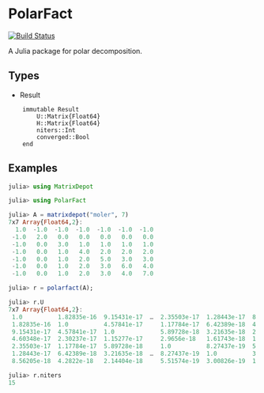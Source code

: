 # PolarFact

[![Build Status](https://travis-ci.org/weijianzhang/PolarFact.jl.svg?branch=master)](https://travis-ci.org/weijianzhang/PolarFact.jl)

A Julia package for polar decomposition.

## Types

* Result

```
	immutable Result
		U::Matrix{Float64}
		H::Matrix{Float64}
		niters::Int
		converged::Bool
	end
```
## Examples

```julia
julia> using MatrixDepot

julia> using PolarFact

julia> A = matrixdepot("moler", 7)
7x7 Array{Float64,2}:
  1.0  -1.0  -1.0  -1.0  -1.0  -1.0  -1.0
 -1.0   2.0   0.0   0.0   0.0   0.0   0.0
 -1.0   0.0   3.0   1.0   1.0   1.0   1.0
 -1.0   0.0   1.0   4.0   2.0   2.0   2.0
 -1.0   0.0   1.0   2.0   5.0   3.0   3.0
 -1.0   0.0   1.0   2.0   3.0   6.0   4.0
 -1.0   0.0   1.0   2.0   3.0   4.0   7.0

julia> r = polarfact(A);

julia> r.U
7x7 Array{Float64,2}:
 1.0          1.82835e-16  9.15431e-17  …  2.35503e-17  1.28443e-17  8.56205e-18
 1.82835e-16  1.0          4.57841e-17     1.17784e-17  6.42389e-18  4.2822e-18 
 9.15431e-17  4.57841e-17  1.0             5.89728e-18  3.21635e-18  2.14404e-18
 4.60348e-17  2.30237e-17  1.15277e-17     2.9656e-18   1.61743e-18  1.07819e-18
 2.35503e-17  1.17784e-17  5.89728e-18     1.0          8.27437e-19  5.51574e-19
 1.28443e-17  6.42389e-18  3.21635e-18  …  8.27437e-19  1.0          3.00826e-19
 8.56205e-18  4.2822e-18   2.14404e-18     5.51574e-19  3.00826e-19  1.0  

julia> r.niters
15
```



